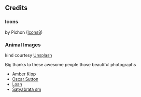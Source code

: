 ## Credits

### Icons
by Pichon ([Icons8](https://icons8.com/))


### Animal Images
kind courtesy [Unsplash](https://unsplash.com/)

Big thanks to these awesome people those beautiful photographs

- [Amber Kipp](https://unsplash.com/@sadmax)
- [Oscar Sutton](https://unsplash.com/@o5ky)
- [Loan](https://unsplash.com/@l_oan)
- [Satyabrata sm](https://unsplash.com/@smpicturez)
